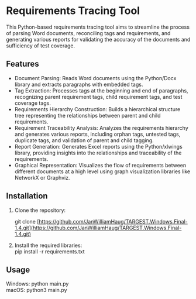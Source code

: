 # Requirements Tracing Tool

This Python-based requirements tracing tool aims to streamline the process of parsing Word documents, reconciling tags and requirements, and generating various reports for validating the accuracy of the documents and sufficiency of test coverage.

## Features

* Document Parsing: Reads Word documents using the Python/Docx library and extracts paragraphs with embedded tags.
* Tag Extraction: Processes tags at the beginning and end of paragraphs, recognizing parent requirement tags, child requirement tags, and test coverage tags.
* Requirements Hierarchy Construction: Builds a hierarchical structure tree representing the relationships between parent and child requirements.
* Requirement Traceability Analysis: Analyzes the requirements hierarchy and generates various reports, including orphan tags, untested tags, duplicate tags, and validation of parent and child tagging.
* Report Generation: Generates Excel reports using the Python/xlwings library, providing insights into the relationships and traceability of the requirements.
* Graphical Representation: Visualizes the flow of requirements between different documents at a high level using graph visualization libraries like NetworkX or Graphviz.

## Installation

1. Clone the repository:

   git clone [https://github.com/JanWilliamHaug/TARGEST.Windows.Final-1.4.git](https://github.com/JanWilliamHaug/TARGEST.Windows.Final-1.4.git)

2. Install the required libraries:<br>
   pip install -r requirements.txt

## Usage

Windows: python main.py<br>
macOS: python3 main.py
